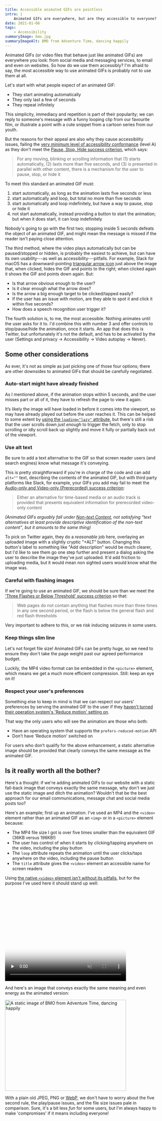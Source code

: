 ```yaml
---
title: Accessible animated GIFs are pointless
intro: |
    Animated GIFs are everywhere, but are they accessible to everyone? I'm afraid to say, they're not, and we probably shouldn't be using them.
date: 2021-01-08
tags:
    - Accessibility
summaryImage: bmo.jpg
summaryImageAlt: BMO from Adventure Time, dancing happily
---
```


Animated GIFs (or video files that behave just like animated GIFs) are everywhere you look: from social media and messaging services, to email and even on websites. So how do we use them accessibly? I'm afraid to say, the most accessible way to use animated GIFs is probably not to use them at all.

Let's start with what people expect of an animated GIF:

- They start animating automatically
- They only last a few of seconds
- They repeat infinitely

This simplicity, immediacy and repetition is part of their popularity; we can reply to someone's message with a funny looping clip from our favourite film, or illustrate a point with a cute snippet from a cartoon series from our youth.

But the reasons for their appeal are also why they cause accessibility issues, failing the [very minimum level of accessibility conformance](https://www.w3.org/TR/WCAG21/#cc1) (level A) as they don't meet the [Pause, Stop, Hide success criterion](https://www.w3.org/TR/WCAG21/#pause-stop-hide), which says:

> For any moving, blinking or scrolling information that (1) starts automatically, (2) lasts more than five seconds, and (3) is presented in parallel with other content, there is a mechanism for the user to pause, stop, or hide it

To meet this standard an animated GIF must:

1. start automatically, as long as the animation lasts five seconds or less
2. start automatically and loop, but total no more than five seconds
3. start automatically and loop indefinitely, but have a way to pause, stop or hide it
4. not start automatically, instead providing a button to start the animation; but when it does start, it can loop indefinitely

Nobody's going to go with the first two; stopping inside 5 seconds defeats the object of an animated GIF, and might mean the message is missed if the reader isn't paying close attention.

The third method, where the video plays automatically but can be paused/stopped or hidden, is probably the easiest to achieve, but can have its own usability---as well as accessibility---pitfalls. For example, Slack for macOS has a downward-pointing [triangular arrow icon](/blog/which-way-is-that-arrow-pointing) just above the image that, when clicked, hides the GIF and points to the right; when clicked again it shows the GIF and points down again. But:

- Is that arrow obvious enough to the user?
- Is it clear enough what the arrow does?
- Is the arrow a big enough target to be clicked/tapped easily?
- If the user has an issue with motion, are they able to spot it and click it within five seconds?
- How does a speech recognition user trigger it?

The fourth solution is, to me, the most accessible. Nothing animates until the user asks for it to. I'd combine this with number 3 and offer controls to stop/pause/hide the animation, once it starts. An app that does this is Twitter, but unfortunately it's not the default, and has to be activated by the user (Settings and privacy → Accessibility → Video autoplay → Never).


## Some other considerations

As ever, it's not as simple as just picking one of those four options; there are other downsides to animated GIFs that should be carefully negotiated.

### Auto-start might have already finished

As I mentioned above, if the animation stops within 5 seconds, and the user misses part or all of it, they have to refresh the page to view it again.

It’s likely the image will have loaded in before it comes into the viewport, so may have already played out before the user reaches it. This can be helped to some extent by [using the `loading="lazy"` attribute](/blog/lazy-loading-images-without-javascript), but there's still a risk that the user scrolls down *just enough* to trigger the fetch, only to stop scrolling or idly scroll back up slightly and move it fully or partially back out of the viewport.

### Use alt text

Be sure to add a text alternative to the GIF so that screen reader users (and search engines) know what message it's conveying.

This is pretty straightforward if you're in charge of the code and can add `alt=""` text, describing the contents of the animated GIF, but with third party platforms like Slack, for example, your GIFs you add may fail to meet the [Audio-only and Video-only (Prerecorded) success criterion](https://www.w3.org/TR/WCAG21/#audio-only-and-video-only-prerecorded):

> Either an alternative for time-based media or an audio track is provided that presents equivalent information for prerecorded video-only content

<i>(Animated GIFs arguably fall under [Non-text Content](https://www.w3.org/TR/WCAG21/#non-text-content), not satisfying <q>text alternatives at least provide descriptive identification of the non-text content</q>, but it amounts to the same thing)</i>

To pick on Twitter again, they do a *reasonable* job here, overlaying an uploaded image with a slightly cryptic "+ALT" button. Changing this button's label to something like "Add description" would be much clearer, but I'd like to see them go one step further and present a dialog asking the user to describe the image they've just uploaded. It'd add friction to uploading media, but it would mean non sighted users would know what the image was.

### Careful with flashing images

If we're going to use an animated GIF, we should be sure than we meet the ['Three Flashes or Below Threshold' success criterion](https://www.w3.org/TR/WCAG21/#three-flashes-or-below-threshold) so that:

> Web pages do not contain anything that flashes more than three times in any one second period, or the flash is below the general flash and red flash thresholds

Very important to adhere to this, or we risk inducing seizures in some users.

### Keep things slim line

Let's not forget file size! Animated GIFs can be pretty huge, so we need to ensure they don't take the page weight past our agreed performance budget.

Luckily, the MP4 video format can be embedded in the `<picture>` element, which means we get a much more efficient compression. Still: keep an eye on it!

### Respect your user's preferences

Something else to keep in mind is that we can respect our users' preferences by serving the animated GIF to the user if they [haven't turned their operation system's 'Reduce motion' setting on](/blog/progressively-enhanced-animated-content).

That way the only users who will see the animation are those who both:

- Have an operating system that supports the `prefers-reduced-motion` API
- Don’t have 'Reduce motion' switched on

For users who don’t qualify for the above enhancement, a static alternative image should be provided that clearly conveys the same message as the animated GIF.


## Is it really worth all the bother?

Here's a thought: if we're adding animated GIFs to our website with a static fall-back image that conveys exactly the same message, why don't we just use the static image and ditch the animation? Wouldn't that be the best approach for our email communications, message chat and social media posts too?

Here's an example; first up an animation. I've used an MP4 and the `<video>` element rather than an animated GIF as an `<img>` or in a `<picture>` element because:

- The MP4 file size I got is over five times smaller than the equivalent GIF (36KB versus 196KB!)
- The user has control of when it starts by clicking/tapping anywhere on the video, including the play button
- The `loop` attribute repeats the animation until the user clicks/taps anywhere on the video, including the pause button
- The `title` attribute gives the `<video>` element an accessible name for screen readers

Using [the native `<video>` element isn't without its pitfalls](https://scottvinkle.me/blogs/work/how-accessible-is-the-html-video-player), but for the purpose I've used here it should stand up well:

<video title="An animation of BMO from Adventure Time, dancing happily" controls loop muted controlslist="nofullscreen nodownload noremoteplayback" disablePictureInPicture preload="none" poster="/assets/img/blog/bmo-static.jpg" class="natural-dimensions" width="400" height="300" loading="lazy">
    <source src="/assets/img/blog/bmo-animated.mp4" type="video/mp4" />
    <track label="English" kind="captions" srclang="en" src="/assets/img/blog/bmo.vtt" />
    This was supposed to be an animation of BMO from Adventure Time dancing happily. Unfortunately, your web browser does not support the video element.
</video>

And here's an image that conveys exactly the same meaning and even energy as the animated version:

<picture>
    <source srcset="/assets/img/blog/bmo-static.avif" type="image/avif" />
    <img class="natural-dimensions" src="/assets/img/blog/bmo-static.jpg" alt="A static image of BMO from Adventure Time, dancing happily" width="400" height="300" loading="lazy" decoding="async" />
</picture>

With a plain old JPEG, PNG or [WebP](/blog/using-webp-images), we don't have to worry about the five second rule, the play/pause issues, and the file size issues pale in comparison. Sure, it's a bit less *fun* for some users, but I'm always happy to make 'compromises' if it means including everyone!
